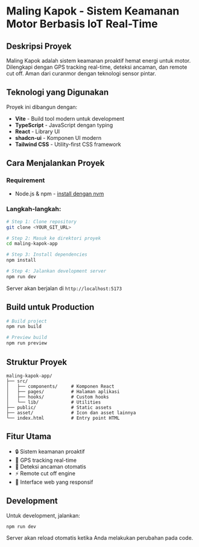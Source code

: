 # Maling Kapok - Sistem Keamanan Motor Berbasis IoT Real-Time

## Deskripsi Proyek

Maling Kapok adalah sistem keamanan proaktif hemat energi untuk motor. Dilengkapi dengan GPS tracking real-time, deteksi ancaman, dan remote cut off. Aman dari curanmor dengan teknologi sensor pintar.

## Teknologi yang Digunakan

Proyek ini dibangun dengan:

- **Vite** - Build tool modern untuk development
- **TypeScript** - JavaScript dengan typing
- **React** - Library UI
- **shadcn-ui** - Komponen UI modern
- **Tailwind CSS** - Utility-first CSS framework

## Cara Menjalankan Proyek

### Requirement

- Node.js & npm - [install dengan nvm](https://github.com/nvm-sh/nvm#installing-and-updating)

### Langkah-langkah:

```sh
# Step 1: Clone repository
git clone <YOUR_GIT_URL>

# Step 2: Masuk ke direktori proyek
cd maling-kapok-app

# Step 3: Install dependencies
npm install

# Step 4: Jalankan development server
npm run dev
```

Server akan berjalan di `http://localhost:5173`

## Build untuk Production

```sh
# Build project
npm run build

# Preview build
npm run preview
```

## Struktur Proyek

```
maling-kapok-app/
├── src/
│   ├── components/     # Komponen React
│   ├── pages/          # Halaman aplikasi
│   ├── hooks/          # Custom hooks
│   └── lib/            # Utilities
├── public/             # Static assets
├── asset/              # Icon dan asset lainnya
└── index.html          # Entry point HTML
```

## Fitur Utama

- 🔒 Sistem keamanan proaktif
- 📍 GPS tracking real-time
- 🚨 Deteksi ancaman otomatis
- ⚡ Remote cut off engine
- 📱 Interface web yang responsif

## Development

Untuk development, jalankan:

```sh
npm run dev
```

Server akan reload otomatis ketika Anda melakukan perubahan pada code.
